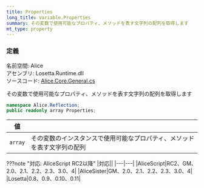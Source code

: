```yaml
---
title: Properties
long_title: variable.Properties
summary: その変数で使用可能なプロパティ、メソッドを表す文字列の配列を取得します
mt_type: property
---
```


### 定義
名前空間: Alice<br/>
アセンブリ: Losetta.Runtime.dll<br/>
ソースコード: [Alice.Core.General.cs](https://github.com/WSOFT-Project/Losetta/blob/master/Losetta.Runtime/Core/Extension/Alice.Core.General.cs)

その変数で使用可能なプロパティ、メソッドを表す文字列の配列を取得します

```cs title="AliceScript"
namespace Alice.Reflection;
public readonly array Properties;
```

|値| |
|-|-|
|`array`| その変数のインスタンスで使用可能なプロパティ、メソッドを表す文字列の配列|

???note "対応: AliceScript RC2以降"
    |対応||
    |---|---|
    |AliceScript|RC2、GM、2.0、2.1、2.2、2.3、3.0、4|
    |AliceSister|GM、2.0、2.1、2.2、2.3、3.0、4|
    |Losetta|0.8、0.9、0.10、0.11|
